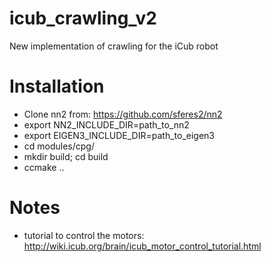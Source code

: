 # icub_crawling_v2
New implementation of crawling for the iCub robot

# Installation
- Clone nn2 from: https://github.com/sferes2/nn2
- export NN2_INCLUDE_DIR=path_to_nn2
- export EIGEN3_INCLUDE_DIR=path_to_eigen3
- cd modules/cpg/
- mkdir build; cd build
- ccmake ..



# Notes
- tutorial to control the motors: http://wiki.icub.org/brain/icub_motor_control_tutorial.html